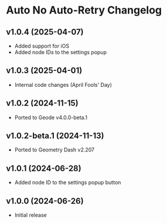 # Auto No Auto-Retry Changelog
## v1.0.4 (2025-04-07)
- Added support for iOS
- Added node IDs to the settings popup

## v1.0.3 (2025-04-01)
- Internal code changes (April Fools' Day)

## v1.0.2 (2024-11-15)
- Ported to Geode v4.0.0-beta.1

## v1.0.2-beta.1 (2024-11-13)
- Ported to Geometry Dash v2.207

## v1.0.1 (2024-06-28)
- Added node ID to the settings popup button

## v1.0.0 (2024-06-26)
- Initial release